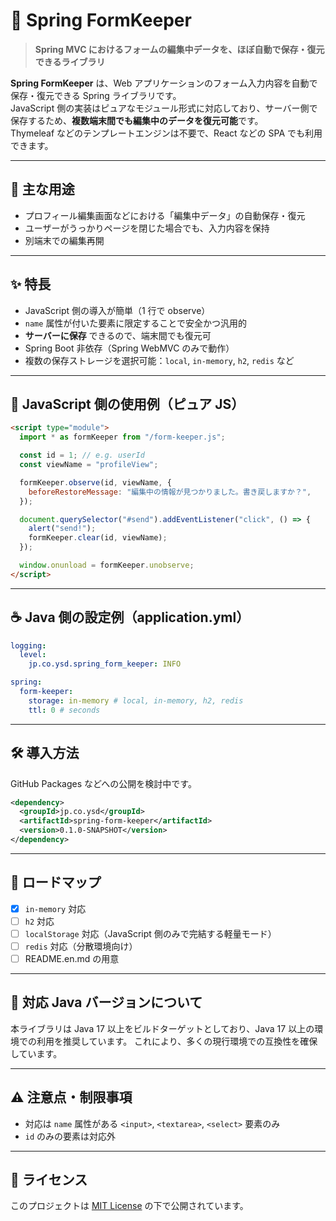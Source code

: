 # 📂 Spring FormKeeper

> **Spring MVC におけるフォームの編集中データを、ほぼ自動で保存・復元できるライブラリ**

**Spring FormKeeper** は、Web アプリケーションのフォーム入力内容を自動で保存・復元できる Spring ライブラリです。  
JavaScript 側の実装はピュアなモジュール形式に対応しており、サーバー側で保存するため、**複数端末間でも編集中のデータを復元可能**です。  
Thymeleaf などのテンプレートエンジンは不要で、React などの SPA でも利用できます。

---

## 🔧 主な用途

- プロフィール編集画面などにおける「編集中データ」の自動保存・復元
- ユーザーがうっかりページを閉じた場合でも、入力内容を保持
- 別端末での編集再開

---

## ✨ 特長

- JavaScript 側の導入が簡単（1 行で observe）
- `name` 属性が付いた要素に限定することで安全かつ汎用的
- **サーバーに保存** できるので、端末間でも復元可
- Spring Boot 非依存（Spring WebMVC のみで動作）
- 複数の保存ストレージを選択可能：`local`, `in-memory`, `h2`, `redis` など

---

## 🧩 JavaScript 側の使用例（ピュア JS）

```html
<script type="module">
  import * as formKeeper from "/form-keeper.js";

  const id = 1; // e.g. userId
  const viewName = "profileView";

  formKeeper.observe(id, viewName, {
    beforeRestoreMessage: "編集中の情報が見つかりました。書き戻しますか？",
  });

  document.querySelector("#send").addEventListener("click", () => {
    alert("send!");
    formKeeper.clear(id, viewName);
  });

  window.onunload = formKeeper.unobserve;
</script>
```

---

## ☕ Java 側の設定例（application.yml）

```yaml
logging:
  level:
    jp.co.ysd.spring_form_keeper: INFO

spring:
  form-keeper:
    storage: in-memory # local, in-memory, h2, redis
    ttl: 0 # seconds
```

---

## 🛠️ 導入方法

GitHub Packages などへの公開を検討中です。

```xml
<dependency>
  <groupId>jp.co.ysd</groupId>
  <artifactId>spring-form-keeper</artifactId>
  <version>0.1.0-SNAPSHOT</version>
</dependency>
```

---

## 📅 ロードマップ

- [x] `in-memory` 対応
- [ ] `h2` 対応
- [ ] `localStorage` 対応（JavaScript 側のみで完結する軽量モード）
- [ ] `redis` 対応（分散環境向け）
- [ ] README.en.md の用意

---

## 🚀 対応 Java バージョンについて

本ライブラリは Java 17 以上をビルドターゲットとしており、Java 17 以上の環境での利用を推奨しています。
これにより、多くの現行環境での互換性を確保しています。

---

## ⚠️ 注意点・制限事項

- 対応は `name` 属性がある `<input>`, `<textarea>`, `<select>` 要素のみ
- `id` のみの要素は対応外

---

## 📜 ライセンス

このプロジェクトは [MIT License](https://opensource.org/licenses/MIT) の下で公開されています。
